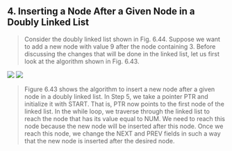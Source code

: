 ## 4. Inserting a Node After a Given Node in a Doubly Linked List 


 >  Consider the doubly linked list shown in Fig. 6.44. Suppose we want to add a new node with 
value 9 after the node containing 3. Before discussing the changes that will be done in the linked 
list, let us first look at the algorithm shown in Fig. 6.43. 

 <img src = "/DSA-Using-C/image/list/44.png"> 

 <img src = "/DSA-Using-C/image/list/45.png"> 

 >  Figure 6.43 shows the algorithm to insert a new 
node after a given node in a doubly linked list. In 
Step 5, we take a pointer PTR and initialize it with 
START. That is, PTR now points to the first node of 
the linked list. In the while loop, we traverse 
through the linked list to reach the node that has 
its value equal to NUM. We need to reach this node 
because the new node will be inserted after this 
node. Once we reach this node, we change the NEXT 
and PREV fields in such a way that the new node is 
inserted after the desired node.
 
